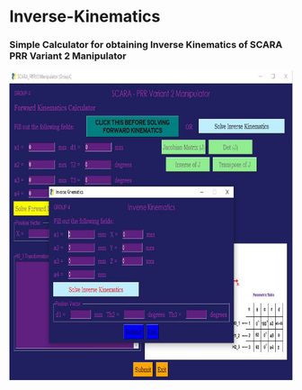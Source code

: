 # Inverse-Kinematics

### Simple Calculator for obtaining Inverse Kinematics of SCARA PRR Variant 2 Manipulator

<img src="Image/IK_SCARA.JPG" width="750" height="550">
